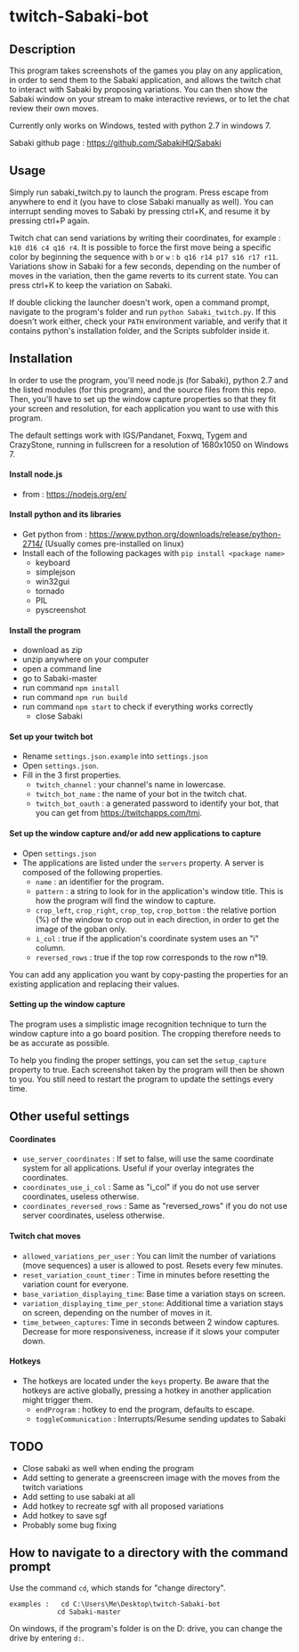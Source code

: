 # twitch-Sabaki-bot

## Description

This program takes screenshots of the games you play on any application, in order to send them to the Sabaki application, and allows the twitch chat to interact with Sabaki by proposing variations.
You can then show the Sabaki window on your stream to make interactive reviews, or to let the chat review their own moves.

Currently only works on Windows, tested with python 2.7 in windows 7.

Sabaki github page : <https://github.com/SabakiHQ/Sabaki>

## Usage ##

Simply run sabaki_twitch.py to launch the program. Press escape from anywhere to end it (you have to close Sabaki manually as well). You can interrupt sending moves to Sabaki by pressing ctrl+K, and resume it by pressing ctrl+P again.

Twitch chat can send variations by writing their coordinates, for example : `k10 d16 c4 q16 r4`. It is possible to force the first move being a specific color by beginning the sequence with `b` or `w` : `b q16 r14 p17 s16 r17 r11`. Variations show in Sabaki for a few seconds, depending on the number of moves in the variation, then the game reverts to its current state. You can press ctrl+K to keep the variation on Sabaki.

If double clicking the launcher doesn't work, open a command prompt, navigate to the program's folder and run `python Sabaki_twitch.py`. If this doesn't work either, check your `PATH` environment variable, and verify that it contains python's installation folder, and the Scripts subfolder inside it.

## Installation

In order to use the program, you'll need node.js (for Sabaki), python 2.7 and the listed modules (for this program), and the source files from this repo.
Then, you'll have to set up the window capture properties so that they fit your screen and resolution, for each application you want to use with this program. 

The default settings work with IGS/Pandanet, Foxwq, Tygem and CrazyStone, running in fullscreen for a resolution of 1680x1050 on Windows 7.

#### Install node.js
* from : <https://nodejs.org/en/>

#### Install python and its libraries
* Get python from : <https://www.python.org/downloads/release/python-2714/> (Usually comes pre-installed on linux)
* Install each of the following packages with `pip install <package name>`
    * keyboard
    * simplejson
    * win32gui
    * tornado
    * PIL
    * pyscreenshot

#### Install the program
* download as zip
* unzip anywhere on your computer
* open a command line
* go to Sabaki-master
* run command `npm install`
* run command `npm run build`
* run command `npm start` to check if everything works correctly
    * close Sabaki

#### Set up your twitch bot
* Rename `settings.json.example` into `settings.json`
* Open `settings.json`.
* Fill in the 3 first properties.
    * `twitch_channel` : your channel's name in lowercase.
    * `twitch_bot_name` : the name of your bot in the twitch chat.
    * `twitch_bot_oauth` : a generated password to identify your bot, that you can get from <https://twitchapps.com/tmi>.

#### Set up the window capture and/or add new applications to capture
* Open `settings.json`
* The applications are listed under the `servers` property. A server is composed of the following properties.
    * `name` : an identifier for the program.
    * `pattern` : a string to look for in the application's window title. This is how the program will find the window to capture.
    * `crop_left`, `crop_right`, `crop_top`, `crop_bottom` : the relative portion (%) of the window to crop out in each direction, in order to get the image of the goban only.
    * `i_col` : true if the application's coordinate system uses an "i" column.
    * `reversed_rows` : true if the top row corresponds to the row n°19.

You can add any application you want by copy-pasting the properties for an existing application and replacing their values.

#### Setting up the window capture

The program uses a simplistic image recognition technique to turn the window capture into a go board position. The cropping therefore needs to be as accurate as possible.

To help you finding the proper settings, you can set the `setup_capture` property to true. Each screenshot taken by the program will then be shown to you. You still need to restart the program to update the settings every time.

## Other useful settings

#### Coordinates
* `use_server_coordinates` : If set to false, will use the same coordinate system for all applications. Useful if your overlay integrates the coordinates.
* `coordinates_use_i_col` : Same as "i_col" if you do not use server coordinates, useless otherwise.
* `coordinates_reversed_rows` : Same as "reversed_rows" if you do not use server coordinates, useless otherwise.

#### Twitch chat moves
* `allowed_variations_per_user` : You can limit the number of variations (move sequences) a user is allowed to post. Resets every few minutes.
* `reset_variation_count_timer` : Time in minutes before resetting the variation count for everyone.
* `base_variation_displaying_time`: Base time a variation stays on screen.
* `variation_displaying_time_per_stone`: Additional time a variation stays on screen, depending on the number of moves in it.
* `time_between_captures`: Time in seconds between 2 window captures. Decrease for more responsiveness, increase if it slows your computer down.

#### Hotkeys
* The hotkeys are located under the `keys` property. Be aware that the hotkeys are active globally, pressing a hotkey in another application might trigger them.
    * `endProgram` : hotkey to end the program, defaults to escape.
    * `toggleCommunication` : Interrupts/Resume sending updates to Sabaki

## TODO

* Close sabaki as well when ending the program
* Add setting to generate a greenscreen image with the moves from the twitch variations
* Add setting to use sabaki at all
* Add hotkey to recreate sgf with all proposed variations
* Add hotkey to save sgf
* Probably some bug fixing

## How to navigate to a directory with the command prompt
Use the command `cd`, which stands for "change directory".

    examples :   cd C:\Users\Me\Desktop\twitch-Sabaki-bot
                cd Sabaki-master

On windows, if the program's folder is on the D: drive, you can change the drive by entering `d:`.
